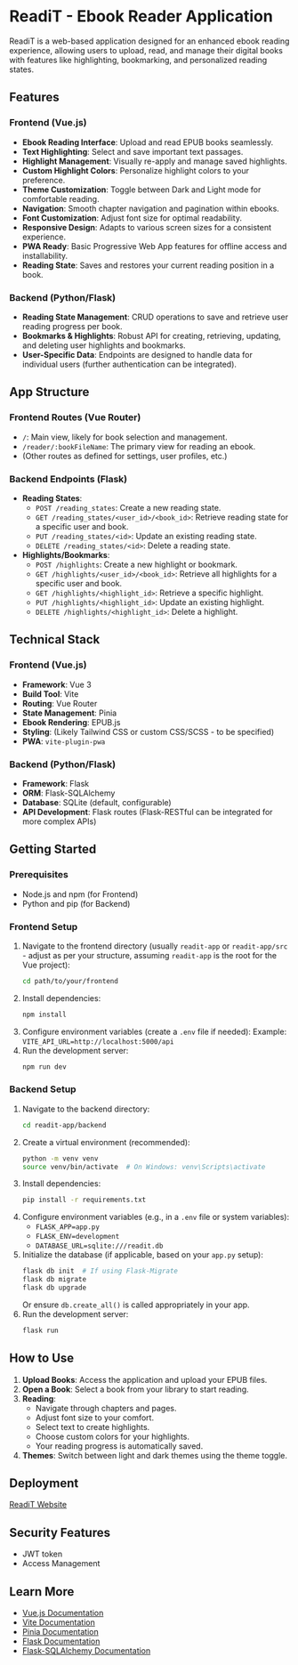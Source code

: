 # ReadiT - Ebook Reader Application

ReadiT is a web-based application designed for an enhanced ebook reading experience, allowing users to upload, read, and manage their digital books with features like highlighting, bookmarking, and personalized reading states.

## Features

### Frontend (Vue.js)

-   **Ebook Reading Interface**: Upload and read EPUB books seamlessly.
-   **Text Highlighting**: Select and save important text passages.
-   **Highlight Management**: Visually re-apply and manage saved highlights.
-   **Custom Highlight Colors**: Personalize highlight colors to your preference.
-   **Theme Customization**: Toggle between Dark and Light mode for comfortable reading.
-   **Navigation**: Smooth chapter navigation and pagination within ebooks.
-   **Font Customization**: Adjust font size for optimal readability.
-   **Responsive Design**: Adapts to various screen sizes for a consistent experience.
-   **PWA Ready**: Basic Progressive Web App features for offline access and installability.
-   **Reading State**: Saves and restores your current reading position in a book.

### Backend (Python/Flask)

-   **Reading State Management**: CRUD operations to save and retrieve user reading progress per book.
-   **Bookmarks & Highlights**: Robust API for creating, retrieving, updating, and deleting user highlights and bookmarks.
-   **User-Specific Data**: Endpoints are designed to handle data for individual users (further authentication can be integrated).

## App Structure

### Frontend Routes (Vue Router)

-   `/`: Main view, likely for book selection and management.
-   `/reader/:bookFileName`: The primary view for reading an ebook.
-   (Other routes as defined for settings, user profiles, etc.)

### Backend Endpoints (Flask)

-   **Reading States**:
    -   `POST /reading_states`: Create a new reading state.
    -   `GET /reading_states/<user_id>/<book_id>`: Retrieve reading state for a specific user and book.
    -   `PUT /reading_states/<id>`: Update an existing reading state.
    -   `DELETE /reading_states/<id>`: Delete a reading state.
-   **Highlights/Bookmarks**:
    -   `POST /highlights`: Create a new highlight or bookmark.
    -   `GET /highlights/<user_id>/<book_id>`: Retrieve all highlights for a specific user and book.
    -   `GET /highlights/<highlight_id>`: Retrieve a specific highlight.
    -   `PUT /highlights/<highlight_id>`: Update an existing highlight.
    -   `DELETE /highlights/<highlight_id>`: Delete a highlight.

## Technical Stack

### Frontend (Vue.js)

-   **Framework**: Vue 3
-   **Build Tool**: Vite
-   **Routing**: Vue Router
-   **State Management**: Pinia
-   **Ebook Rendering**: EPUB.js
-   **Styling**: (Likely Tailwind CSS or custom CSS/SCSS - to be specified)
-   **PWA**: `vite-plugin-pwa`

### Backend (Python/Flask)

-   **Framework**: Flask
-   **ORM**: Flask-SQLAlchemy
-   **Database**: SQLite (default, configurable)
-   **API Development**: Flask routes (Flask-RESTful can be integrated for more complex APIs)

## Getting Started

### Prerequisites

-   Node.js and npm (for Frontend)
-   Python and pip (for Backend)

### Frontend Setup

1.  Navigate to the frontend directory (usually `readit-app` or `readit-app/src` - adjust as per your structure, assuming `readit-app` is the root for the Vue project):
    ```bash
    cd path/to/your/frontend
    ```
2.  Install dependencies:
    ```bash
    npm install
    ```
3.  Configure environment variables (create a `.env` file if needed):
    Example: `VITE_API_URL=http://localhost:5000/api`
4.  Run the development server:
    ```bash
    npm run dev
    ```

### Backend Setup

1.  Navigate to the backend directory:
    ```bash
    cd readit-app/backend
    ```
2.  Create a virtual environment (recommended):
    ```bash
    python -m venv venv
    source venv/bin/activate  # On Windows: venv\Scripts\activate
    ```
3.  Install dependencies:
    ```bash
    pip install -r requirements.txt
    ```
4.  Configure environment variables (e.g., in a `.env` file or system variables):
    -   `FLASK_APP=app.py`
    -   `FLASK_ENV=development`
    -   `DATABASE_URL=sqlite:///readit.db`
5.  Initialize the database (if applicable, based on your `app.py` setup):
    ```bash
    flask db init  # If using Flask-Migrate
    flask db migrate
    flask db upgrade
    ```
    Or ensure `db.create_all()` is called appropriately in your app.
6.  Run the development server:
    ```bash
    flask run
    ```

## How to Use

1.  **Upload Books**: Access the application and upload your EPUB files.
2.  **Open a Book**: Select a book from your library to start reading.
3.  **Reading**:
    -   Navigate through chapters and pages.
    -   Adjust font size to your comfort.
    -   Select text to create highlights.
    -   Choose custom colors for your highlights.
    -   Your reading progress is automatically saved.
4.  **Themes**: Switch between light and dark themes using the theme toggle.

## Deployment

[ReadiT Website](https://683f254574aba722767ab7de--readit-book.netlify.app/)

## Security Features

- JWT token
- Access Management

## Learn More

-   [Vue.js Documentation](https://vuejs.org/)
-   [Vite Documentation](https://vitejs.dev/)
-   [Pinia Documentation](https://pinia.vuejs.org/)
-   [Flask Documentation](https://flask.palletsprojects.com/)
-   [Flask-SQLAlchemy Documentation](https://flask-sqlalchemy.palletsprojects.com/)
